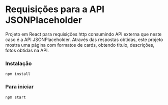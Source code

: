 # Requisições para a API JSONPlaceholder

Projeto em React para requisições http consumindo API externa que neste caso é a API JSONPlaceholder.
Através das respostas obtidas, este projeto mostra uma página com formatos de cards, obtendo titulo, descrições, fotos
obtidas na API.

### Instalação
`npm install`

### Para iniciar
`npm start`